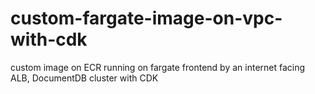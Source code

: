 # custom-fargate-image-on-vpc-with-cdk
custom image on ECR running on fargate frontend by an internet facing ALB, DocumentDB cluster with CDK
